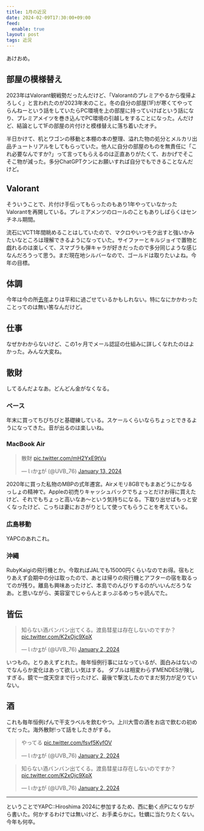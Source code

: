 ```yaml
---
title: 1月の近況
date: 2024-02-09T17:30:00+09:00
feed:
  enable: true
layout: post
tags: 近況
---
```


あけおめ。

## 部屋の模様替え

2023年はValorant観戦勢だったんだけど、「Valorantのプレミアやるから復帰よろしく」と言われたのが2023年末のこと。冬の自分の部屋(1F)が寒くてやってらんねーという話をしていたらPC環境を上の部屋に持っていけばという話になり、プレミアメイツを巻き込んでPC環境の引越しをすることになった。んだけど、結論として1Fの部屋の片付けと模様替えに落ち着いたオチ。

半日かけて、机とワゴンの移動と本棚の本の整理、溢れた物の処分とメルカリ出品チュートリアルをしてもらっていた。他人に自分の部屋のものを無責任に「これ必要なんですか?」って言ってもらえるのは正直ありがたくて、おかげでそこそこ物が減った。多分ChatGPTクンにお願いすれば自分でもできることなんだけど。

## Valorant

そういうことで、片付け手伝ってもらったのもあり1年やっていなかったValorantを再開している。プレミアメンツのロールのこともありしばらくはセンチネル期間。

流石にVCT1年間眺めることはしていたので、マクロやいつモク出すと強いかみたいなところは理解できるようになっていた。サイファーとキルジョイで置物と戯れるのは楽しくて、スマブラも弾キャラが好きだったので多分同じような感じなんだろうって思う。まだ現在地シルバーなので、ゴールドは取りたいよね。今年の目標。

## 体調

今年は今の所[去年](https://ikaruga.org/2023/02/07/%E8%BF%91%E6%B3%81/#%E4%BD%93%E8%AA%BF)よりは平和に過ごせているかもしれない。特になにかかわったことってのは無い筈なんだけど。

## 仕事

なぜかわからないけど、この1ヶ月でメール認証の仕組みに詳しくなれたのはよかった。みんな大変ね。

## 散財

してるんだよなあ。どんどん金がなくなる。

### ベース

年末に買ってちびちびと基礎練している。スケールくらいならちょっとできるようになってきた。音が出るのは楽しいね。

### MacBook Air

<blockquote class="twitter-tweet"><p lang="ja" dir="ltr">散財 <a href="https://t.co/mH2YxE9tVu">pic.twitter.com/mH2YxE9tVu</a></p>&mdash; Ɩ ıかʓが (@UVB_76) <a href="https://twitter.com/UVB_76/status/1746088492751630786?ref_src=twsrc%5Etfw">January 13, 2024</a></blockquote> <script async src="https://platform.twitter.com/widgets.js" charset="utf-8"></script>

2020年に買った私物のMBPの式年遷宮。Airメモリ8GBでもまあどうにかなるっしょの精神で。Appleの初売りキャッシュバックでちょっとだけお得に買えたけど、それでもちょっと高いなあ〜という気持ちになる。下取り出せばもっと安くなったけど、こっちは妻におさがりとして使ってもらうことを考えている。

### 広島移動

YAPCのあれこれ。

### 沖縄

RubyKaigiの飛行機とか。今取ればJALでも15000円くらいなのでお得。宿もとりあえず会期中の分は取ったので、あとは帰りの飛行機とアフターの宿を取るってのが残り。離島も興味あったけど、本島でのんびりするのがいいんだろうなあ。と思いながら、美容室でじゃらんとまっぷるめっちゃ読んでた。

## 皆伝

<blockquote class="twitter-tweet"><p lang="ja" dir="ltr">知らない酒バンバン出てくる。渡島彗星は存在しないのですか？ <a href="https://t.co/K2xOjc9XpX">pic.twitter.com/K2xOjc9XpX</a></p>&mdash; Ɩ ıかʓが (@UVB_76) <a href="https://twitter.com/UVB_76/status/1742186551092887980?ref_src=twsrc%5Etfw">January 2, 2024</a></blockquote> <script async src="https://platform.twitter.com/widgets.js" charset="utf-8"></script>

いつもの。とりあえずとれた。毎年恒例行事にはなっているが、面白みはないのでなんらか変化はあって欲しい気はする。
ダブルは相変わらずMENDESが険しすぎる。鏡で一度天空まで行ったけど、最後で撃沈したのでまだ努力が足りていない。

## 酒

これも毎年恒例げんで干支ラベルを飲むやつ。上川大雪の酒をお店で飲むの初めてだった。海外散財!って話をしたきがする。

<blockquote class="twitter-tweet"><p lang="ja" dir="ltr">やってる <a href="https://t.co/fsvf5KyfOV">pic.twitter.com/fsvf5KyfOV</a></p>&mdash; Ɩ ıかʓが (@UVB_76) <a href="https://twitter.com/UVB_76/status/1742151018601971962?ref_src=twsrc%5Etfw">January 2, 2024</a></blockquote> <script async src="https://platform.twitter.com/widgets.js" charset="utf-8"></script>

<blockquote class="twitter-tweet"><p lang="ja" dir="ltr">知らない酒バンバン出てくる。渡島彗星は存在しないのですか？ <a href="https://t.co/K2xOjc9XpX">pic.twitter.com/K2xOjc9XpX</a></p>&mdash; Ɩ ıかʓが (@UVB_76) <a href="https://twitter.com/UVB_76/status/1742186551092887980?ref_src=twsrc%5Etfw">January 2, 2024</a></blockquote> <script async src="https://platform.twitter.com/widgets.js" charset="utf-8"></script>

-----------

ということでYAPC::Hiroshima 2024に参加するため、西に動く点Pになりながら書いた。何かするわけでは無いけど、お手柔らかに。牡蠣に当たりたくない。今年も何卒。
